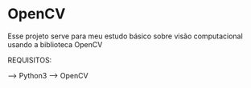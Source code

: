 # OpenCV
Esse projeto serve para meu estudo básico sobre visão computacional usando a biblioteca OpenCV


REQUISITOS:

   --> Python3
   --> OpenCV
